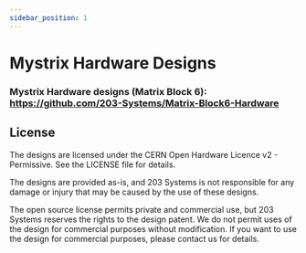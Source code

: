 ```yaml
---
sidebar_position: 1
---
```


# Mystrix Hardware Designs

### Mystrix Hardware designs (Matrix Block 6): https://github.com/203-Systems/Matrix-Block6-Hardware

## License

The designs are licensed under the CERN Open Hardware Licence v2 - Permissive. See the LICENSE file for details.

The designs are provided as-is, and 203 Systems is not responsible for any damage or injury that may be caused by the use of these designs.

The open source license permits private and commercial use, but 203 Systems reserves the rights to the design patent. We do not permit uses of the design for commercial purposes without modification. If you want to use the design for commercial purposes, please contact us for details.